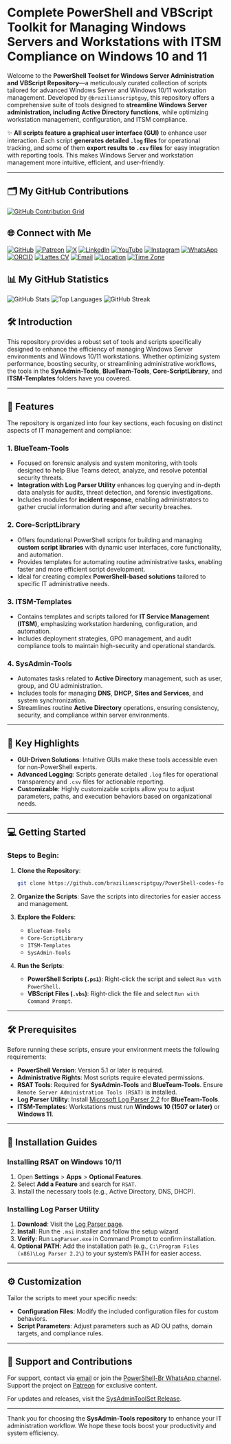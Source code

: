 # Complete PowerShell and VBScript Toolkit for Managing Windows Servers and Workstations with ITSM Compliance on Windows 10 and 11

Welcome to the **PowerShell Toolset for Windows Server Administration and VBScript Repository**—a meticulously curated collection of scripts tailored for advanced Windows Server and Windows 10/11 workstation management. Developed by `@brazilianscriptguy`, this repository offers a comprehensive suite of tools designed to **streamline Windows Server administration, including Active Directory functions**, while optimizing workstation management, configuration, and ITSM compliance.

✨ **All scripts feature a graphical user interface (GUI)** to enhance user interaction. Each script **generates detailed `.log` files** for operational tracking, and some of them **export results to `.csv` files** for easy integration with reporting tools. This makes Windows Server and workstation management more intuitive, efficient, and user-friendly.

---

## 🗂️ My GitHub Contributions

[![GitHub Contribution Grid](https://ghchart.rshah.org/brazilianscriptguy)](https://github.com/brazilianscriptguy)

## 🌐 Connect with Me

[![GitHub](https://img.shields.io/badge/GitHub-@brazilianscriptguy-181717?style=for-the-badge&logo=github)](https://github.com/brazilianscriptguy)
[![Patreon](https://img.shields.io/badge/Patreon-Support%20Me-red?style=for-the-badge&logo=patreon)](https://patreon.com/brazilianscriptguy)
[![X](https://img.shields.io/badge/Twitter-@brazscriptguy-000000?style=for-the-badge&logo=x)](https://x.com/brazscriptguy)
[![LinkedIn](https://img.shields.io/badge/LinkedIn-in/brazilianscriptguy-0077B5?style=for-the-badge&logo=linkedin)](https://www.linkedin.com/in/brazilianscriptguy/)
[![YouTube](https://img.shields.io/badge/YouTube-@brazilianscriptguy-FF0000?style=for-the-badge&logo=youtube)](https://www.youtube.com/@brazilianscriptguy)
[![Instagram](https://img.shields.io/badge/Instagram-@4tetraforensics-E4405F?style=for-the-badge&logo=instagram)](https://www.instagram.com/4tetraforensics)
[![WhatsApp](https://img.shields.io/badge/WhatsApp-PowerShellBR-25D366?style=for-the-badge&logo=whatsapp)](https://whatsapp.com/channel/0029VaEgqC50G0XZV1k4Mb1c)
[![ORCID](https://img.shields.io/badge/ORCID-0000--0003--3705--7468-A6CE39?style=for-the-badge&logo=orcid)](https://orcid.org/0000-0003-3705-7468)
[![Lattes CV](https://img.shields.io/badge/Lattes%20CV-0191525072495482-00A693?style=for-the-badge&logo=academia)](http://lattes.cnpq.br/0191525072495482)
[![Email](https://img.shields.io/badge/Email-luizhamilton.lhr@gmail.com-D14836?style=for-the-badge&logo=gmail)](mailto:luizhamilton.lhr@gmail.com)
[![Location](https://img.shields.io/badge/Location-27°00'04.3%22S%2048°36'19.2%22W-brightgreen?style=for-the-badge&logo=googlemaps)](https://www.google.com/maps?q=-27.0011813,-48.6053388)
[![Time Zone](https://img.shields.io/static/v1?label=Time%20Zone&message=UTC%20-3%3A00%20/%20Balneário%20Camboriú&color=blue&style=for-the-badge)](https://time.is/Balne%C3%A1rio_Cambori%C3%BA)

## 📊 My GitHub Statistics

![GitHub Stats](https://github-readme-stats.vercel.app/api?username=brazilianscriptguy&show_icons=true&theme=radical&cache_seconds=86400)
![Top Languages](https://github-readme-stats.vercel.app/api/top-langs/?username=brazilianscriptguy&layout=compact&theme=radical&cache_seconds=86400)
![GitHub Streak](https://github-readme-streak-stats.herokuapp.com/?user=brazilianscriptguy&theme=radical&cache_seconds=86400)

## 🛠️ Introduction

This repository provides a robust set of tools and scripts specifically designed to enhance the efficiency of managing Windows Server environments and Windows 10/11 workstations. Whether optimizing system performance, boosting security, or streamlining administrative workflows, the tools in the **SysAdmin-Tools**, **BlueTeam-Tools**, **Core-ScriptLibrary**, and **ITSM-Templates** folders have you covered.

---

## 🚀 Features

The repository is organized into four key sections, each focusing on distinct aspects of IT management and compliance:

### **1. BlueTeam-Tools**
   - Focused on forensic analysis and system monitoring, with tools designed to help Blue Teams detect, analyze, and resolve potential security threats.
   - **Integration with Log Parser Utility** enhances log querying and in-depth data analysis for audits, threat detection, and forensic investigations.
   - Includes modules for **incident response**, enabling administrators to gather crucial information during and after security breaches.

### **2. Core-ScriptLibrary**
   - Offers foundational PowerShell scripts for building and managing **custom script libraries** with dynamic user interfaces, core functionality, and automation.
   - Provides templates for automating routine administrative tasks, enabling faster and more efficient script development.
   - Ideal for creating complex **PowerShell-based solutions** tailored to specific IT administrative needs.

### **3. ITSM-Templates**
   - Contains templates and scripts tailored for **IT Service Management (ITSM)**, emphasizing workstation hardening, configuration, and automation.
   - Includes deployment strategies, GPO management, and audit compliance tools to maintain high-security and operational standards.

### **4. SysAdmin-Tools**
   - Automates tasks related to **Active Directory** management, such as user, group, and OU administration.
   - Includes tools for managing **DNS**, **DHCP**, **Sites and Services**, and system synchronization.
   - Streamlines routine **Active Directory** operations, ensuring consistency, security, and compliance within server environments.

---

## 🌟 Key Highlights

- **GUI-Driven Solutions**: Intuitive GUIs make these tools accessible even for non-PowerShell experts.
- **Advanced Logging**: Scripts generate detailed `.log` files for operational transparency and `.csv` files for actionable reporting.
- **Customizable**: Highly customizable scripts allow you to adjust parameters, paths, and execution behaviors based on organizational needs.

---

## 💻 Getting Started

### Steps to Begin:

1. **Clone the Repository**:
   ```bash
   git clone https://github.com/brazilianscriptguy/PowerShell-codes-for-Windows-Server-Administrators.git
   ```

2. **Organize the Scripts**: Save the scripts into directories for easier access and management.

3. **Explore the Folders**:
   - `BlueTeam-Tools`
   - `Core-ScriptLibrary`
   - `ITSM-Templates`
   - `SysAdmin-Tools`

4. **Run the Scripts**:
   - **PowerShell Scripts (`.ps1`)**: Right-click the script and select `Run with PowerShell`.
   - **VBScript Files (`.vbs`)**: Right-click the file and select `Run with Command Prompt`.

---

## 🛠️ Prerequisites

Before running these scripts, ensure your environment meets the following requirements:

- **PowerShell Version**: Version 5.1 or later is required.
- **Administrative Rights**: Most scripts require elevated permissions.
- **RSAT Tools**: Required for **SysAdmin-Tools** and **BlueTeam-Tools**. Ensure `Remote Server Administration Tools (RSAT)` is installed.
- **Log Parser Utility**: Install [Microsoft Log Parser 2.2](https://www.microsoft.com/en-us/download/details.aspx?id=24659) for **BlueTeam-Tools**.
- **ITSM-Templates**: Workstations must run **Windows 10 (1507 or later)** or **Windows 11**.

---

## 🔧 Installation Guides

### **Installing RSAT on Windows 10/11**

1. Open **Settings** > **Apps** > **Optional Features**.  
2. Select **Add a Feature** and search for `RSAT`.  
3. Install the necessary tools (e.g., Active Directory, DNS, DHCP).  

### **Installing Log Parser Utility**

1. **Download**: Visit the [Log Parser page](https://www.microsoft.com/en-us/download/details.aspx?id=24659).  
2. **Install**: Run the `.msi` installer and follow the setup wizard.  
3. **Verify**: Run `LogParser.exe` in Command Prompt to confirm installation.  
4. **Optional PATH**: Add the installation path (e.g., `C:\Program Files (x86)\Log Parser 2.2\`) to your system’s PATH for easier access.

---

## ⚙️ Customization

Tailor the scripts to meet your specific needs:

- **Configuration Files**: Modify the included configuration files for custom behaviors.  
- **Script Parameters**: Adjust parameters such as AD OU paths, domain targets, and compliance rules.

---

## 🤝 Support and Contributions

For support, contact via [email](mailto:luizhamilton.lhr@gmail.com) or join the [PowerShell-Br WhatsApp channel](https://whatsapp.com/channel/0029VaEgqC50G0XZV1k4Mb1c). Support the project on [Patreon](https://patreon.com/brazilianscriptguy) for exclusive content.

For updates and releases, visit the [SysAdminToolSet Release](https://github.com/brazilianscriptguy/PowerShell-codes-for-Windows-Server-Administrators/releases/tag/SysAdminToolSet).

---

Thank you for choosing the **SysAdmin-Tools repository** to enhance your IT administration workflow. We hope these tools boost your productivity and system efficiency.
